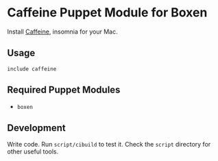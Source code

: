 # Caffeine Puppet Module for Boxen

Install [Caffeine](http://lightheadsw.com/caffeine), insomnia for your Mac.

## Usage

```puppet
include caffeine
```

## Required Puppet Modules

* `boxen`

## Development

Write code. Run `script/cibuild` to test it. Check the `script`
directory for other useful tools.
